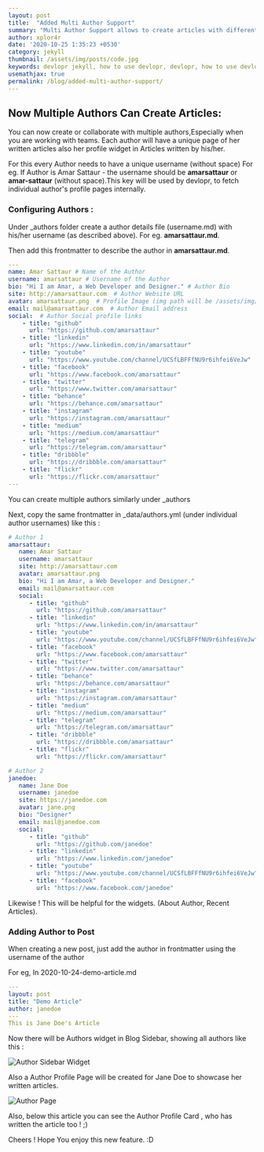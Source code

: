 ```yaml
---
layout: post
title:  "Added Multi Author Support"
summary: "Multi Author Support allows to create articles with different Authors"
author: xplor4r
date: '2020-10-25 1:35:23 +0530'
category: jekyll
thumbnail: /assets/img/posts/code.jpg
keywords: devlopr jekyll, how to use devlopr, devlopr, how to use devlopr-jekyll, devlopr-jekyll tutorial,best jekyll themes, multi author
usemathjax: true
permalink: /blog/added-multi-author-support/
---
```


## Now Multiple Authors Can Create Articles:

You can now create or collaborate with multiple authors,Especially when you are working with teams. Each author will have a unique page of her written articles also her profile widget in Articles written by his/her.

For this every Author needs to have a unique username (without space) For eg. If Author is Amar Sattaur - the username should be **amarsattaur** or **amar-sattaur** (without space).This key will be used by devlopr, to fetch individual author's profile pages internally.

### Configuring Authors :

Under _authors folder create a author details file (username.md) with his/her username (as described above). For eg. **amarsattaur.md**.

Then add this frontmatter to describe the author in **amarsattaur.md**.
```yml
---
name: Amar Sattaur # Name of the Author
username: amarsattaur # Username of the Author
bio: "Hi I am Amar, a Web Developer and Designer." # Author Bio
site: http://amarsattaur.com  # Author Website URL
avatar: amarsattaur.png  # Profile Image (img path will be /assets/img/authors/amarsattaur.png)
email: mail@amarsattaur.com  # Author Email address
social:  # Author Social profile links
    - title: "github"
      url: "https://github.com/amarsattaur"
    - title: "linkedin"
      url: "https://www.linkedin.com/in/amarsattaur"
    - title: "youtube"
      url: "https://www.youtube.com/channel/UCSfLBFFfNU9r6ihfei6VeJw"
    - title: "facebook"
      url: "https://www.facebook.com/amarsattaur"
    - title: "twitter"
      url: "https://www.twitter.com/amarsattaur"
    - title: "behance"
      url: "https://behance.com/amarsattaur"
    - title: "instagram"
      url: "https://instagram.com/amarsattaur"
    - title: "medium"
      url: "https://medium.com/amarsattaur"
    - title: "telegram"
      url: "https://telegram.com/amarsattaur"
    - title: "dribbble"
      url: "https://dribbble.com/amarsattaur"
    - title: "flickr"
      url: "https://flickr.com/amarsattaur"
---
```
You can create multiple authors similarly under _authors

Next, copy the same frontmatter in _data/authors.yml (under individual author usernames) like this :

```yml
# Author 1
amarsattaur:
   name: Amar Sattaur
   username: amarsattaur
   site: http://amarsattaur.com
   avatar: amarsattaur.png
   bio: "Hi I am Amar, a Web Developer and Designer."
   email: mail@amarsattaur.com
   social:
      - title: "github"
        url: "https://github.com/amarsattaur"
      - title: "linkedin"
        url: "https://www.linkedin.com/in/amarsattaur"
      - title: "youtube"
        url: "https://www.youtube.com/channel/UCSfLBFFfNU9r6ihfei6VeJw"
      - title: "facebook"
        url: "https://www.facebook.com/amarsattaur"
      - title: "twitter"
        url: "https://www.twitter.com/amarsattaur"
      - title: "behance"
        url: "https://behance.com/amarsattaur"
      - title: "instagram"
        url: "https://instagram.com/amarsattaur"
      - title: "medium"
        url: "https://medium.com/amarsattaur"
      - title: "telegram"
        url: "https://telegram.com/amarsattaur"
      - title: "dribbble"
        url: "https://dribbble.com/amarsattaur"
      - title: "flickr"
        url: "https://flickr.com/amarsattaur"

# Author 2
janedoe:
   name: Jane Doe
   username: janedoe
   site: https://janedoe.com
   avatar: jane.png
   bio: "Designer"
   email: mail@janedoe.com
   social:
      - title: "github"
        url: "https://github.com/janedoe"
      - title: "linkedin"
        url: "https://www.linkedin.com/janedoe"
      - title: "youtube"
        url: "https://www.youtube.com/channel/UCSfLBFFfNU9r6ihfei6VeJw"
      - title: "facebook"
        url: "https://www.facebook.com/janedoe"

```

Likewise ! This will be helpful for the widgets. (About Author, Recent Articles).

### Adding Author to Post

When creating a new post, just add the author in frontmatter using the username of the author

For eg, In 2020-10-24-demo-article.md
```yml
---
layout: post
title: "Demo Article"
author: janedoe
---
This is Jane Doe's Article
```

Now there will be Authors widget in Blog Sidebar, showing all authors like this :

![Author Sidebar Widget](https://res.cloudinary.com/sujaykundu/image/upload/c_scale,fl_progressive,w_400/v1603700133/3_tiuar0.png)

Also a Author Profile Page will be created for Jane Doe to showcase her written articles.

![Author Page](https://res.cloudinary.com/sujaykundu/image/upload/c_scale,fl_progressive,w_400/v1603643237/1_ee3yke.png)

Also, below this article you can see the Author Profile Card , who has written the article too ! ;)

Cheers ! Hope You enjoy this new feature. :D


